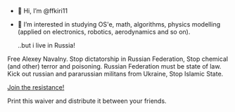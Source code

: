 - 👋 Hi, I’m @ffkiri11
- 👀 I’m interested in studying OS'e, math, algorithms, physics modelling (applied on electronics, robotics, aerodynamics and so on).
 
     ..but i live in Russia!
     
 Free Alexey Navalny. Stop
 dictatorship in Russian Federation, Stop chemical (and other) terror and poisoning.
 Russian Federation must be state of law.
 Kick out russian and pararussian militans from Ukraine, Stop Islamic State.
 
 [Join the resistance!](https://github.com/ffkiri11/pacific-tex/raw/main/pacific.pdf)

Print this waiver and distribute it between your friends.
